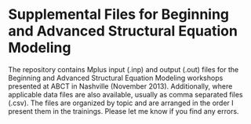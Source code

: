 # Supplemental Files for Beginning and Advanced Structural Equation Modeling

The repository contains Mplus input (.inp) and output (.out) files for the Beginning and Advanced Structural Equation Modeling workshops presented at ABCT in Nashville (November 2013). Additionally, where applicable data files are also available, usually as comma separated files (.csv). The files are organized by topic and are arranged in the order I present them in the trainings. Please let me know if you find any errors.

